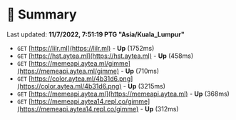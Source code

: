 # 📖 Summary
Last updated: **11/7/2022, 7:51:19 PTG "Asia/Kuala_Lumpur"**

- `GET` [https://lilr.ml](https://lilr.ml) - **Up** (1752ms)
- `GET` [https://hst.aytea.ml](https://hst.aytea.ml) - **Up** (458ms)
- `GET` [https://memeapi.aytea.ml/gimme](https://memeapi.aytea.ml/gimme) - **Up** (710ms)
- `GET` [https://color.aytea.ml/4b31d6.png](https://color.aytea.ml/4b31d6.png) - **Up** (3215ms)
- `GET` [https://memeapi.aytea.ml](https://memeapi.aytea.ml) - **Up** (368ms)
- `GET` [https://memeapi.aytea14.repl.co/gimme](https://memeapi.aytea14.repl.co/gimme) - **Up** (312ms)
